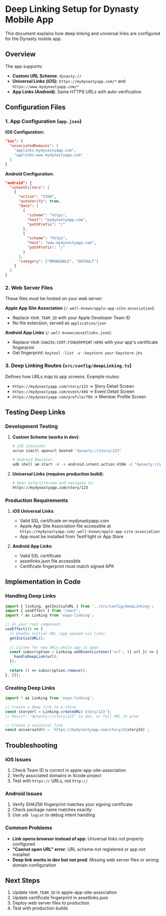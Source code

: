 # Deep Linking Setup for Dynasty Mobile App

This document explains how deep linking and universal links are configured for the Dynasty mobile app.

## Overview

The app supports:
- **Custom URL Scheme**: `dynasty://` 
- **Universal Links (iOS)**: `https://mydynastyapp.com/*` and `https://www.mydynastyapp.com/*`
- **App Links (Android)**: Same HTTPS URLs with auto-verification

## Configuration Files

### 1. App Configuration (`app.json`)

**iOS Configuration:**
```json
"ios": {
  "associatedDomains": [
    "applinks:mydynastyapp.com",
    "applinks:www.mydynastyapp.com"
  ]
}
```

**Android Configuration:**
```json
"android": {
  "intentFilters": [
    {
      "action": "VIEW",
      "autoVerify": true,
      "data": [
        {
          "scheme": "https",
          "host": "mydynastyapp.com",
          "pathPrefix": "/"
        },
        {
          "scheme": "https",
          "host": "www.mydynastyapp.com",
          "pathPrefix": "/"
        }
      ],
      "category": ["BROWSABLE", "DEFAULT"]
    }
  ]
}
```

### 2. Web Server Files

These files must be hosted on your web server:

**Apple App Site Association** (`/.well-known/apple-app-site-association`):
- Replace `YOUR_TEAM_ID` with your Apple Developer Team ID
- No file extension, served as `application/json`

**Android App Links** (`/.well-known/assetlinks.json`):
- Replace `YOUR:SHA256:CERT:FINGERPRINT:HERE` with your app's certificate fingerprint
- Get fingerprint: `keytool -list -v -keystore your-keystore.jks`

### 3. Deep Linking Routes (`src/config/deepLinking.ts`)

Defines how URLs map to app screens. Example routes:
- `https://mydynastyapp.com/story/123` → Story Detail Screen
- `https://mydynastyapp.com/event/456` → Event Detail Screen
- `https://mydynastyapp.com/profile/789` → Member Profile Screen

## Testing Deep Links

### Development Testing

1. **Custom Scheme (works in dev)**:
   ```bash
   # iOS Simulator
   xcrun simctl openurl booted "dynasty://story/123"
   
   # Android Emulator
   adb shell am start -W -a android.intent.action.VIEW -d "dynasty://story/123" com.mydynastyapp.dynasty
   ```

2. **Universal Links (requires production build)**:
   ```bash
   # Open Safari/Chrome and navigate to:
   https://mydynastyapp.com/story/123
   ```

### Production Requirements

1. **iOS Universal Links**:
   - Valid SSL certificate on mydynastyapp.com
   - Apple App Site Association file accessible at `https://mydynastyapp.com/.well-known/apple-app-site-association`
   - App must be installed from TestFlight or App Store

2. **Android App Links**:
   - Valid SSL certificate
   - assetlinks.json file accessible
   - Certificate fingerprint must match signed APK

## Implementation in Code

### Handling Deep Links

```typescript
import { linking, getInitialURL } from '../src/config/deepLinking';
import { useEffect } from 'react';
import * as Linking from 'expo-linking';

// In your root component
useEffect(() => {
  // Handle initial URL (app opened via link)
  getInitialURL();
  
  // Listen for new URLs while app is open
  const subscription = Linking.addEventListener('url', ({ url }) => {
    handleDeepLink(url);
  });
  
  return () => subscription.remove();
}, []);
```

### Creating Deep Links

```typescript
import * as Linking from 'expo-linking';

// Create a deep link to a story
const storyUrl = Linking.createURL('story/123');
// Result: "dynasty://story/123" in dev, or full URL in prod

// Create a universal link
const universalUrl = `https://mydynastyapp.com/story/${storyId}`;
```

## Troubleshooting

### iOS Issues
1. Check Team ID is correct in apple-app-site-association
2. Verify associated domains in Xcode project
3. Test with `https://` URLs, not `http://`

### Android Issues
1. Verify SHA256 fingerprint matches your signing certificate
2. Check package name matches exactly
3. Use `adb logcat` to debug intent handling

### Common Problems
- **Link opens browser instead of app**: Universal links not properly configured
- **"Cannot open URL" error**: URL scheme not registered or app not installed
- **Deep link works in dev but not prod**: Missing web server files or wrong domain configuration

## Next Steps

1. Update `YOUR_TEAM_ID` in apple-app-site-association
2. Update certificate fingerprint in assetlinks.json
3. Deploy web server files to production
4. Test with production builds